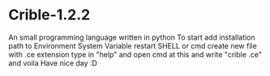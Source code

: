 # Crible-1.2.2
An small programming language written in python
To start
add installation path to Environment System Variable
restart SHELL or cmd
create new file with .ce extension
type in "help"
and open cmd at this
and write "crible <filename>.ce"
and voila
Have nice day :D

